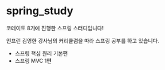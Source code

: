 # spring_study
코테이토 8기에 진행한 스프링 스터디입니다!   

인프런 김영한 강사님의 커리큘럼을 따라 스프링 공부를 하고 있습니다.
* 스프링 핵심 원리 기본편
* 스프링 MVC 1편